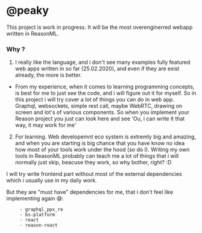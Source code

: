 # @peaky

This project is work in progress.
It will be the most overenginerred webapp written in ReasonML.

### Why ?

1. I really like the language, and i don't see many examples fully featured web apps written in so far (25.02.2020), and even if they are exist already, the more is better.

- From my experience, when it comes to learning programming concepts, is best for me to just see the code, and i will figure out it for myself. So in this project i will try cover a lot of things you can do in web app. Graphql, websockets, simple rest call, maybe WebRTC, drawing on screen and lot's of various components. So when you implement your Reason project you just can look here and see 'Ou, i can write it that way, it may work for me'

2. For learning. Web developemnt eco system is extremly big and amazing, and when you are starting is big chance that you have know no idea how most of your tools work under the hood (so do I). Writing my own tools in ReasonML probably can teach me a lot of things that i will normally just skip, beacuse they work, so why bother, right? :D

I will try write frontend part without most of the external dependencies which i usually use in my daily work.

But they are "must have" dependencies for me, that i don't feel like implementing again 😅:

         - graphql_ppx_re
         - bs-platform
         - react
         - reason-react
